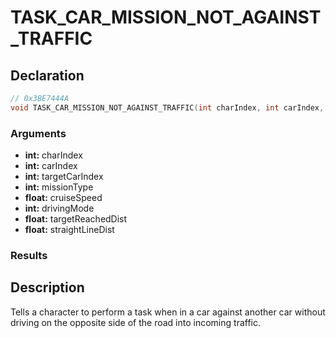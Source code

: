 # TASK_CAR_MISSION_NOT_AGAINST_TRAFFIC

## Declaration
```cpp
// 0x3BE7444A
void TASK_CAR_MISSION_NOT_AGAINST_TRAFFIC(int charIndex, int carIndex, int targetCarIndex, int missionType, float cruiseSpeed, int drivingMode, float targetReachedDist, float straightLineDist);
```

### Arguments
- **int:** charIndex
- **int:** carIndex
- **int:** targetCarIndex
- **int:** missionType
- **float:** cruiseSpeed
- **int:** drivingMode
- **float:** targetReachedDist
- **float:** straightLineDist

### Results

## Description
Tells a character to perform a task when in a car against another car without driving on the opposite side of the road into incoming traffic.